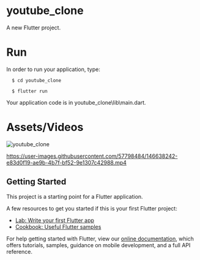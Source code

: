 # youtube_clone

A new Flutter project.

# Run

In order to run your application, type:

<!--START_SECTION:waka-->
```text
  $ cd youtube_clone
```
<!--END_SECTION:waka-->


<!--START_SECTION:waka-->
```text
  $ flutter run
```
<!--END_SECTION:waka-->

Your application code is in youtube_clone\lib\main.dart.

# Assets/Videos


![youtube_clone](https://user-images.githubusercontent.com/57798484/156922686-287ff4d9-ad40-4027-9019-5d92f578386c.png)



https://user-images.githubusercontent.com/57798484/146638242-e83d0f19-ae9b-4b7f-bf52-9e1307c42988.mp4




## Getting Started

This project is a starting point for a Flutter application.

A few resources to get you started if this is your first Flutter project:

- [Lab: Write your first Flutter app](https://flutter.dev/docs/get-started/codelab)
- [Cookbook: Useful Flutter samples](https://flutter.dev/docs/cookbook)

For help getting started with Flutter, view our
[online documentation](https://flutter.dev/docs), which offers tutorials,
samples, guidance on mobile development, and a full API reference.
